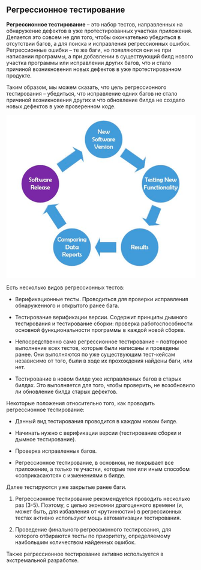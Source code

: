 ## Регрессионное тестирование

**Регрессионное тестирование** – это набор тестов, направленных на обнаружение дефектов в уже протестированных участках
приложения. Делается это совсем не для того, чтобы окончательно убедиться в отсутствии багов, а для поиска и исправления
регрессионных ошибок. Регрессионные ошибки – те же баги, но появляются они не при написании программы, а при добавлении
в существующий билд нового участка программы или исправлении других багов, что и стало причиной возникновения новых
дефектов в уже протестированном продукте.

Таким образом, мы можем сказать, что цель регрессионного тестирования – убедиться, что исправление одних багов не стало
причиной возникновения других и что обновление билда не создало новых дефектов в уже проверенном коде.

![](../img/img_26.png)

Есть несколько видов регрессионных тестов:

- Верификационные тесты. Проводиться для проверки исправления обнаруженного и открытого ранее бага.

- Тестирование верификации версии. Содержит принципы дымного тестирования и тестирование сборки: проверка
  работоспособности основной функциональности программы в каждой новой сборке.

- Непосредственно само регрессионное тестирование – повторное выполнение всех тестов, которые были написаны и проведены
  ранее. Они выполняются по уже существующим тест-кейсам независимо от того, были в ходе их прохождения найдены баги,
  или нет.

- Тестирование в новом билде уже исправленных багов в старых билдах. Это выполняется для того, чтобы проверить, не
  возобновило ли обновление билда старых дефектов.

Некоторые положения относительно того, как проводить регрессионное тестирование:

- Данный вид тестирования проводится в каждом новом билде.

- Начинать нужно с верификации версии (тестирование сборки и дымное тестирование).

- Проверка исправленных багов.

- Регрессионное тестирование, в основном, не покрывает все приложение, а только те участки, которые тем или иным
  способом «соприкасаются» с изменениями в билде.

Далее тестируются уже закрытые ранее баги.

1) Регрессионное тестирование рекомендуется проводить несколько раз (3-5). Поэтому, с целью экономии драгоценного
   времени (и, может быть, для избавления от «рутинности») в регрессионных тестах активно используют мощь автоматизации
   тестирования.

2) Проведение финального регрессионного тестирования, для которого отбираются тесты по приоритету, определяемому
   наибольшим количеством найденных ошибок.

Также регрессионное тестирование активно используется в экстремальной разработке.